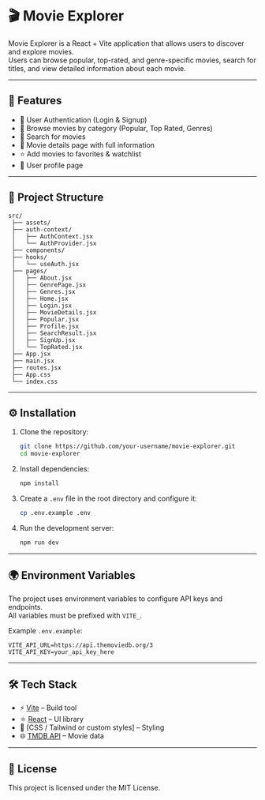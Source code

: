 # 🎬 Movie Explorer

Movie Explorer is a React + Vite application that allows users to discover and explore movies.  
Users can browse popular, top-rated, and genre-specific movies, search for titles, and view detailed information about each movie.

---

## 🚀 Features
- 🔑 User Authentication (Login & Signup)
- 🎥 Browse movies by category (Popular, Top Rated, Genres)
- 🔎 Search for movies
- 📄 Movie details page with full information
- ⭐ Add movies to favorites & watchlist
- 👤 User profile page

---

## 📂 Project Structure
```
src/
 ├── assets/
 ├── auth-context/
 │   ├── AuthContext.jsx
 │   └── AuthProvider.jsx
 ├── components/
 ├── hooks/
 │   └── useAuth.jsx
 ├── pages/
 │   ├── About.jsx
 │   ├── GenrePage.jsx
 │   ├── Genres.jsx
 │   ├── Home.jsx
 │   ├── Login.jsx
 │   ├── MovieDetails.jsx
 │   ├── Popular.jsx
 │   ├── Profile.jsx
 │   ├── SearchResult.jsx
 │   ├── SignUp.jsx
 │   └── TopRated.jsx
 ├── App.jsx
 ├── main.jsx
 ├── routes.jsx
 ├── App.css
 └── index.css
```

---

## ⚙️ Installation

1. Clone the repository:
   ```bash
   git clone https://github.com/your-username/movie-explorer.git
   cd movie-explorer
   ```

2. Install dependencies:
   ```bash
   npm install
   ```

3. Create a `.env` file in the root directory and configure it:
   ```bash
   cp .env.example .env
   ```

4. Run the development server:
   ```bash
   npm run dev
   ```

---

## 🌍 Environment Variables

The project uses environment variables to configure API keys and endpoints.  
All variables must be prefixed with `VITE_`.

Example `.env.example`:
```env
VITE_API_URL=https://api.themoviedb.org/3
VITE_API_KEY=your_api_key_here
```

---

## 🛠️ Tech Stack
- ⚡ [Vite](https://vitejs.dev/) – Build tool
- ⚛️ [React](https://react.dev/) – UI library
- 🎨 [CSS / Tailwind or custom styles] – Styling
- 🌐 [TMDB API](https://www.themoviedb.org/documentation/api) – Movie data

---

## 📜 License
This project is licensed under the MIT License.
